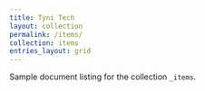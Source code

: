 ```yaml
---
title: Tyni Tech
layout: collection
permalink: /items/
collection: items
entries_layout: grid
---
```


Sample document listing for the collection `_items`.
